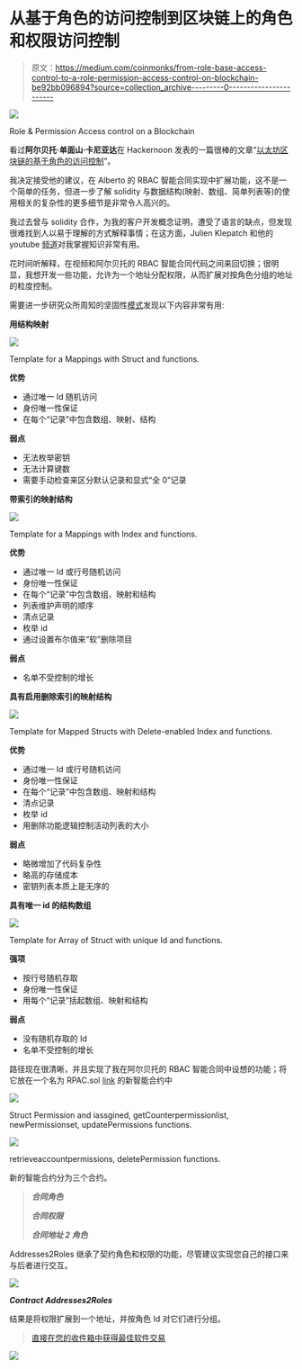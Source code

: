 # 从基于角色的访问控制到区块链上的角色和权限访问控制

> 原文：<https://medium.com/coinmonks/from-role-base-access-control-to-a-role-permission-access-control-on-blockchain-be92bb096894?source=collection_archive---------0----------------------->

![](img/74a51f3bd2ca99b39247501fe83fbffd.png)

Role & Permission Access control on a Blockchain

看过**阿尔贝托·单面山·卡尼亚达**在 Hackernoon 发表的一篇很棒的文章“[以太坊区块链的基于角色的访问控制](https://hackernoon.com/role-based-access-control-for-the-ethereum-blockchain-bcc9dfbcfe5c)”。

我决定接受他的建议，在 Alberto 的 RBAC 智能合同实现中扩展功能，这不是一个简单的任务，但进一步了解 solidity 与数据结构(映射、数组、简单列表等)的使用相关的复杂性的更多细节是非常令人高兴的。

我过去曾与 solidity 合作，为我的客户开发概念证明，遭受了语言的缺点，但发现很难找到人以易于理解的方式解释事情；在这方面，Julien Klepatch 和他的 youtube [频道](https://www.youtube.com/channel/UCZM8XQjNOyG2ElPpEUtNasA/channels)对我掌握知识非常有用。

花时间听解释，在视频和阿尔贝托的 RBAC 智能合同代码之间来回切换；很明显，我想开发一些功能，允许为一个地址分配权限，从而扩展对按角色分组的地址的粒度控制。

需要进一步研究众所周知的坚固性[模式](https://ethereum.stackexchange.com/questions/13167/are-there-well-solved-and-simple-storage-patterns-for-solidity)发现以下内容非常有用:

**用结构映射**

![](img/a12fa45248a73ed53951e9dfb3496f84.png)

Template for a Mappings with Struct and functions.

**优势**

*   通过唯一 Id 随机访问
*   身份唯一性保证
*   在每个“记录”中包含数组、映射、结构

**弱点**

*   无法枚举密钥
*   无法计算键数
*   需要手动检查来区分默认记录和显式“全 0”记录

**带索引的映射结构**

![](img/13c248f61658c3c79b3872921a964dff.png)

Template for a Mappings with Index and functions.

**优势**

*   通过唯一 Id 或行号随机访问
*   身份唯一性保证
*   在每个“记录”中包含数组、映射和结构
*   列表维护声明的顺序
*   清点记录
*   枚举 id
*   通过设置布尔值来“软”删除项目

**弱点**

*   名单不受控制的增长

**具有启用删除索引的映射结构**

![](img/5f7ecafe815b883ad3d2025258c09cef.png)

Template for Mapped Structs with Delete-enabled Index and functions.

**优势**

*   通过唯一 Id 或行号随机访问
*   身份唯一性保证
*   在每个“记录”中包含数组、映射和结构
*   清点记录
*   枚举 id
*   用删除功能逻辑控制活动列表的大小

**弱点**

*   略微增加了代码复杂性
*   略高的存储成本
*   密钥列表本质上是无序的

**具有唯一 id 的结构数组**

![](img/7bedf6fde19bb4264cad67a2d64d40ca.png)

Template for Array of Struct with unique Id and functions.

**强项**

*   按行号随机存取
*   身份唯一性保证
*   用每个“记录”括起数组、映射和结构

**弱点**

*   没有随机存取的 Id
*   名单不受控制的增长

路径现在很清晰，并且实现了我在阿尔贝托的 RBAC 智能合同中设想的功能；将它放在一个名为 RPAC.sol [link](https://github.com/mauriciomferz/RPAC/blob/master/RPAC.sol) 的新智能合约中

![](img/6dfb146336777e6e3537c67bd42df275.png)

Struct Permission and iassgined, getCounterpermissionlist, newPermissionset, updatePermissions functions.

![](img/19c577c1d5273b33c66c180266d247c3.png)

retrieveaccountpermissions, deletePermission functions.

新的智能合约分为三个合约。

> ***合同角色***
> 
> ***合同权限***
> 
> ***合同地址 2 角色***

Addresses2Roles 继承了契约角色和权限的功能，尽管建议实现您自己的接口来与后者进行交互。

![](img/401ea19c80f747dcbab4f47a5774fbc0.png)

***Contract Addresses2Roles***

结果是将权限扩展到一个地址，并按角色 Id 对它们进行分组。

> [直接在您的收件箱中获得最佳软件交易](https://coincodecap.com/?utm_source=coinmonks)

[![](img/7c0b3dfdcbfea594cc0ae7d4f9bf6fcb.png)](https://coincodecap.com/?utm_source=coinmonks)
